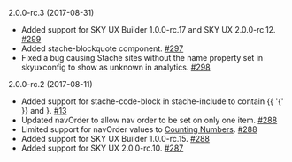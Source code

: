 <stache
  pageTitle="August"
  navOrder="90"
  showTableOfContents="true">

  <stache-page-anchor>
    2.0.0-rc.3 (2017-08-31)
  </stache-page-anchor>

  <ul>
    <li>
      Added support for SKY UX Builder
      <sky-code>1.0.0-rc.17</sky-code> and SKY UX
      <sky-code>2.0.0-rc.12</sky-code>.
      <a href="https://github.com/blackbaud/stache2/pull/299">#299 <i class="fa fa-external-link" aria-hidden="true"></i></a>
    </li>
    <li>
      Added
      <sky-code>stache-blockquote</sky-code> component.
      <a href="https://github.com/blackbaud/stache2/pull/297">#297 <i class="fa fa-external-link" aria-hidden="true"></i></a>
    </li>
    <li>
      Fixed a bug causing Stache sites without the
      <sky-code>name</sky-code> property set in
      <sky-code>skyuxconfig</sky-code> to show as
      <sky-code>unknown</sky-code> in analytics.
      <a href="https://github.com/blackbaud/stache2/pull/298">#298 <i class="fa fa-external-link" aria-hidden="true"></i></a>
    </li>
  </ul>

  <stache-page-anchor>
    2.0.0-rc.2 (2017-08-11)
  </stache-page-anchor>
  <ul>
    <li>
      Added support for
      <sky-code>stache-code-block</sky-code> in
      <sky-code>stache-include</sky-code> to contain
      <sky-code>{{ '{' }}</sky-code> and
      <sky-code>}</sky-code>.
      <a href="https://github.com/blackbaud/skyux-builder-plugin-stache/pull/13">#13 <i class="fa fa-external-link" aria-hidden="true"></i></a>
    </li>
    <li>
      Updated
      <sky-code>navOrder</sky-code> to allow nav order to be set on only one item.
      <a href="https://github.com/blackbaud/stache2/pull/288">#288 <i class="fa fa-external-link" aria-hidden="true"></i></a>
    </li>
    <li>
      Limited support for
      <sky-code>navOrder</sky-code> values to
      <a href="https://www.mathsisfun.com/definitions/counting-number.html">Counting Numbers</a>.
      <a href="https://github.com/blackbaud/stache2/pull/288">#288 <i class="fa fa-external-link" aria-hidden="true"></i></a>
    </li>
    <li>
      Added support for SKY UX Builder
      <sky-code>1.0.0-rc.15</sky-code>.
      <a href="https://github.com/blackbaud/stache2/pull/288">#288 <i class="fa fa-external-link" aria-hidden="true"></i></a>
    </li>
    <li>
      Added support for SKY UX
      <sky-code>2.0.0-rc.10</sky-code>.
      <a href="https://github.com/blackbaud/stache2/pull/2887">#287 <i class="fa fa-external-link" aria-hidden="true"></i></a>
    </li>
  </ul>
</stache>
